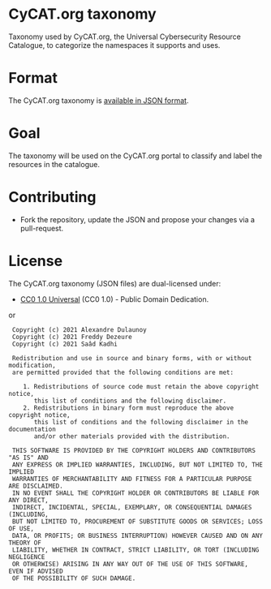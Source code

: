 
# CyCAT.org taxonomy

Taxonomy used by CyCAT.org, the Universal Cybersecurity Resource Catalogue, to categorize the namespaces it supports and uses.

# Format

The CyCAT.org taxonomy is [available in JSON format](https://github.com/CyCat-project/cycat-taxonomy/blob/main/json/machinetag.json).

# Goal

The taxonomy will be used on the CyCAT.org portal to classify and label the resources in the catalogue.

# Contributing

- Fork the repository, update the JSON and propose your changes via a pull-request.

# License

The CyCAT.org taxonomy (JSON files) are dual-licensed under:

- [CC0 1.0 Universal](https://creativecommons.org/publicdomain/zero/1.0/legalcode) (CC0 1.0) - Public Domain Dedication.

or

~~~~
 Copyright (c) 2021 Alexandre Dulaunoy 
 Copyright (c) 2021 Freddy Dezeure
 Copyright (c) 2021 Saâd Kadhi 

 Redistribution and use in source and binary forms, with or without modification,
 are permitted provided that the following conditions are met:

    1. Redistributions of source code must retain the above copyright notice,
       this list of conditions and the following disclaimer.
    2. Redistributions in binary form must reproduce the above copyright notice,
       this list of conditions and the following disclaimer in the documentation
       and/or other materials provided with the distribution.

 THIS SOFTWARE IS PROVIDED BY THE COPYRIGHT HOLDERS AND CONTRIBUTORS "AS IS" AND
 ANY EXPRESS OR IMPLIED WARRANTIES, INCLUDING, BUT NOT LIMITED TO, THE IMPLIED
 WARRANTIES OF MERCHANTABILITY AND FITNESS FOR A PARTICULAR PURPOSE ARE DISCLAIMED.
 IN NO EVENT SHALL THE COPYRIGHT HOLDER OR CONTRIBUTORS BE LIABLE FOR ANY DIRECT,
 INDIRECT, INCIDENTAL, SPECIAL, EXEMPLARY, OR CONSEQUENTIAL DAMAGES (INCLUDING,
 BUT NOT LIMITED TO, PROCUREMENT OF SUBSTITUTE GOODS OR SERVICES; LOSS OF USE,
 DATA, OR PROFITS; OR BUSINESS INTERRUPTION) HOWEVER CAUSED AND ON ANY THEORY OF
 LIABILITY, WHETHER IN CONTRACT, STRICT LIABILITY, OR TORT (INCLUDING NEGLIGENCE
 OR OTHERWISE) ARISING IN ANY WAY OUT OF THE USE OF THIS SOFTWARE, EVEN IF ADVISED
 OF THE POSSIBILITY OF SUCH DAMAGE.
~~~~~


